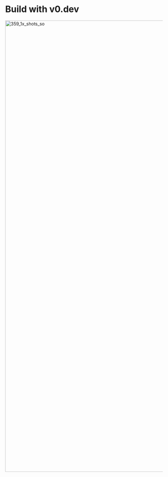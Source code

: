 # Build with v0.dev
<img width="1920" height="1440" alt="359_1x_shots_so" src="https://github.com/user-attachments/assets/210ca87f-4dbd-4ce3-9a21-ae7db562c874" />

